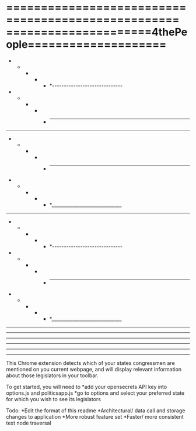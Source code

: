 ===================================================
=====================4thePeople====================
===================================================

*   *   *   *   *   *------------------------------
  *   *   *   *   *  ______________________________
*   *   *   *   *   *
  *   *   *   *   *  ------------------------------
*   *   *   *   *   *______________________________
  *   *   *   *   *  
*   *   *   *   *   *------------------------------
  *   *   *   *   *  ______________________________
*   *   *   *   *   *______________________________
___________________________________________________
___________________________________________________
___________________________________________________
___________________________________________________
___________________________________________________
___________________________________________________


This Chrome extension detects which of your states congressmen are mentioned on you current webpage, and
will display relevant information about those legislators in your toolbar.

To get started, you will need to 
*add your opensecrets API key into options.js and politicsapp.js
*go to options and select your preferred state for which you wish to see its legislators

Todo:
*Edit the format of this readme
*Architectural/ data call and storage changes to application
*More robust feature set
*Faster/ more consistent text node traversal